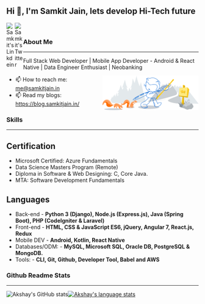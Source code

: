 ## Hi 👋, I'm Samkit Jain, lets develop Hi-Tech future ##

<a href="https://www.linkedin.com/in/samkit5495/">
  <img align="left" alt="Samkit's Linkdein" width="22px" src="https://cdn.jsdelivr.net/npm/simple-icons@v3/icons/linkedin.svg" />
</a>
<a href="https://twitter.com/samkit5495">
  <img align="left" alt="Samkit's Twitter" width="22px" src="https://cdn.jsdelivr.net/npm/simple-icons@v3/icons/twitter.svg" />
</a>
&nbsp;

### About Me ###
----------------------------------------------------------------------------------------------------------------------------
Full Stack Web Developer | Mobile App Developer - Android & React Native | Data Engineer Enthusiast | Neobanking

<img width="50%" align="right" alt="Github" src="https://raw.githubusercontent.com/samkit5495/samkit5495/main/.github/.resources/git-header.svg" />

- 📫 How to reach me: me@samkitjain.in
- 📫 Read my blogs: https://blog.samkitjain.in/

### Skills ###
----------------------------------------------------------------------------------------------------------------------------

## Certification ##
- Microsoft Certified: Azure Fundamentals
- Data Science Masters Program (Remote)
- Diploma in Software & Web Designing: C, Core Java. 
- MTA: Software Development Fundamentals

## Languages ##
- Back-end - **Python 3 (Django), Node.js (Express.js), Java (Spring Boot), PHP (CodeIgniter & Laravel)**
- Front-end - **HTML, CSS & JavaScript ES6, jQuery, Angular 7, React.js, Redux**
- Mobile DEV - **Android, Kotlin, React Native**
- Databases/ODM: - **MySQL, Microsoft SQL, Oracle DB, PostgreSQL & MongoDB.**
- Tools: - **CLI, Git, Github, Developer Tool, Babel and AWS**

### Github Readme Stats ###
----------------------------------------------------------------------------------------------------------------------------
<a href="https://profile-summary-for-github.com/user/samkit5495">
  <img align="left" height="170px" src="https://github-readme-stats.vercel.app/api?username=samkit5495&show_icons=true&line_height=27&count_private=true&include_all_commits=true" alt="Akshay's GitHub stats"/>
  <img src="https://github-readme-stats.vercel.app/api/top-langs/?username=samkit5495&hide_langs_below=5&layout=compact" alt="Akshay's language stats"/>
</a>
